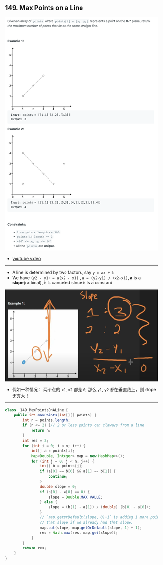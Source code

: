 ## 149. Max Points on a Line
![](img/2023-03-20-22-21-49.png)

- [youtube video](https://www.youtube.com/watch?v=Bb9lOXUOnFw)
---

- A line is determined by two factors, say `y = ax + b`
- We have `(y2 - y1) = a(x2 - x1)` , `a = (y2-y1) / (x2-x1)`, **a** is a **slope**(rational), 
  `b` is canceled since `b` is a constant

![](img/2023-03-20-22-26-33.png)
- 假如一种情况： 两个点的 `x1`, `x2` 都是 `0`, 那么 `y1`, `y2` 都在垂直线上，则 slope 无穷大！

---

```java
class _149_MaxPointsOnALine {
    public int maxPoints(int[][] points) {
        int n = points.length;
        if (n <= 2) {// 2 or less points can claways from a line
            return n;
        }
        int res = 2;
        for (int i = 0; i < n; i++) {
            int[] a = points[i];
            Map<Double, Integer> map = new HashMap<>();
            for (int j = 0; j < n; j++) {
                int[] b = points[j];
                if (a[0] == b[0] && a[1] == b[1]) {
                    continue;
                }
                double slope = 0;
                if (b[0] - a[0] == 0) {
                    slope = Double.MAX_VALUE;
                } else {
                    slope = (b[1] - a[1]) / (double) (b[0] - a[0]);
                }
                // `map.getOrDefault(slope, 0)+1` is adding 1 more point count for
                // that slope if we already had that slope.
                map.put(slope, map.getOrDefault(slope, 1) + 1);
                res = Math.max(res, map.get(slope));
            }
        }
        return res;
    }
}
```